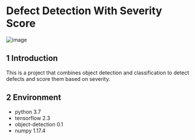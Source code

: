 # Defect Detection With Severity Score
![image](https://github.com/silicon-optronics-inc/Object_detection_with_severity_score/blob/master/doc/demo.gif)  

## 1 Introduction
This is a project that combines object detection and classification to detect defects and score them based on severity.
## 2 Environment
* python 3.7
* tensorflow 2.3
* object-detection 0.1
* numpy 1.17.4
